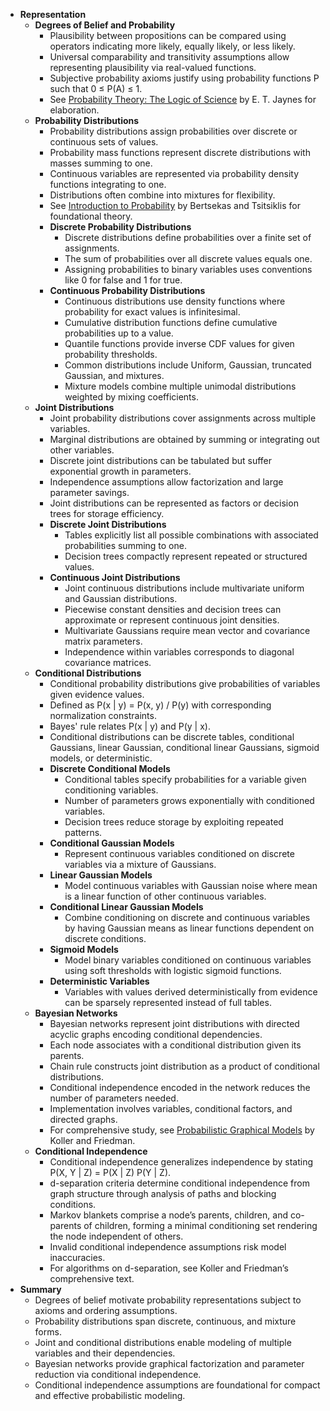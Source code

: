 - **Representation**
  - **Degrees of Belief and Probability**
    - Plausibility between propositions can be compared using operators indicating more likely, equally likely, or less likely.
    - Universal comparability and transitivity assumptions allow representing plausibility via real-valued functions.
    - Subjective probability axioms justify using probability functions P such that 0 ≤ P(A) ≤ 1.
    - See [Probability Theory: The Logic of Science](https://cambridge.org) by E. T. Jaynes for elaboration.
  - **Probability Distributions**
    - Probability distributions assign probabilities over discrete or continuous sets of values.
    - Probability mass functions represent discrete distributions with masses summing to one.
    - Continuous variables are represented via probability density functions integrating to one.
    - Distributions often combine into mixtures for flexibility.
    - See [Introduction to Probability](https://athenasc.com/probbook.html) by Bertsekas and Tsitsiklis for foundational theory.
    - **Discrete Probability Distributions**
      - Discrete distributions define probabilities over a finite set of assignments.
      - The sum of probabilities over all discrete values equals one.
      - Assigning probabilities to binary variables uses conventions like 0 for false and 1 for true.
    - **Continuous Probability Distributions**
      - Continuous distributions use density functions where probability for exact values is infinitesimal.
      - Cumulative distribution functions define cumulative probabilities up to a value.
      - Quantile functions provide inverse CDF values for given probability thresholds.
      - Common distributions include Uniform, Gaussian, truncated Gaussian, and mixtures.
      - Mixture models combine multiple unimodal distributions weighted by mixing coefficients.
  - **Joint Distributions**
    - Joint probability distributions cover assignments across multiple variables.
    - Marginal distributions are obtained by summing or integrating out other variables.
    - Discrete joint distributions can be tabulated but suffer exponential growth in parameters.
    - Independence assumptions allow factorization and large parameter savings.
    - Joint distributions can be represented as factors or decision trees for storage efficiency.
    - **Discrete Joint Distributions**
      - Tables explicitly list all possible combinations with associated probabilities summing to one.
      - Decision trees compactly represent repeated or structured values.
    - **Continuous Joint Distributions**
      - Joint continuous distributions include multivariate uniform and Gaussian distributions.
      - Piecewise constant densities and decision trees can approximate or represent continuous joint densities.
      - Multivariate Gaussians require mean vector and covariance matrix parameters.
      - Independence within variables corresponds to diagonal covariance matrices.
  - **Conditional Distributions**
    - Conditional probability distributions give probabilities of variables given evidence values.
    - Defined as P(x | y) = P(x, y) / P(y) with corresponding normalization constraints.
    - Bayes' rule relates P(x | y) and P(y | x).
    - Conditional distributions can be discrete tables, conditional Gaussians, linear Gaussian, conditional linear Gaussians, sigmoid models, or deterministic.
    - **Discrete Conditional Models**
      - Conditional tables specify probabilities for a variable given conditioning variables.
      - Number of parameters grows exponentially with conditioned variables.
      - Decision trees reduce storage by exploiting repeated patterns.
    - **Conditional Gaussian Models**
      - Represent continuous variables conditioned on discrete variables via a mixture of Gaussians.
    - **Linear Gaussian Models**
      - Model continuous variables with Gaussian noise where mean is a linear function of other continuous variables.
    - **Conditional Linear Gaussian Models**
      - Combine conditioning on discrete and continuous variables by having Gaussian means as linear functions dependent on discrete conditions.
    - **Sigmoid Models**
      - Model binary variables conditioned on continuous variables using soft thresholds with logistic sigmoid functions.
    - **Deterministic Variables**
      - Variables with values derived deterministically from evidence can be sparsely represented instead of full tables.
  - **Bayesian Networks**
    - Bayesian networks represent joint distributions with directed acyclic graphs encoding conditional dependencies.
    - Each node associates with a conditional distribution given its parents.
    - Chain rule constructs joint distribution as a product of conditional distributions.
    - Conditional independence encoded in the network reduces the number of parameters needed.
    - Implementation involves variables, conditional factors, and directed graphs.
    - For comprehensive study, see [Probabilistic Graphical Models](https://mitpress.mit.edu/books/probabilistic-graphical-models) by Koller and Friedman.
  - **Conditional Independence**
    - Conditional independence generalizes independence by stating P(X, Y | Z) = P(X | Z) P(Y | Z).
    - d-separation criteria determine conditional independence from graph structure through analysis of paths and blocking conditions.
    - Markov blankets comprise a node’s parents, children, and co-parents of children, forming a minimal conditioning set rendering the node independent of others.
    - Invalid conditional independence assumptions risk model inaccuracies.
    - For algorithms on d-separation, see Koller and Friedman’s comprehensive text.
- **Summary**
  - Degrees of belief motivate probability representations subject to axioms and ordering assumptions.
  - Probability distributions span discrete, continuous, and mixture forms.
  - Joint and conditional distributions enable modeling of multiple variables and their dependencies.
  - Bayesian networks provide graphical factorization and parameter reduction via conditional independence.
  - Conditional independence assumptions are foundational for compact and effective probabilistic modeling.

